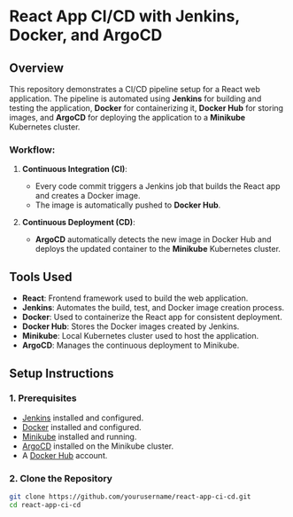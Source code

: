 # React App CI/CD with Jenkins, Docker, and ArgoCD

## Overview
This repository demonstrates a CI/CD pipeline setup for a React web application. The pipeline is automated using **Jenkins** for building and testing the application, **Docker** for containerizing it, **Docker Hub** for storing images, and **ArgoCD** for deploying the application to a **Minikube** Kubernetes cluster.

### Workflow:
1. **Continuous Integration (CI)**: 
   - Every code commit triggers a Jenkins job that builds the React app and creates a Docker image.
   - The image is automatically pushed to **Docker Hub**.
  
2. **Continuous Deployment (CD)**:
   - **ArgoCD** automatically detects the new image in Docker Hub and deploys the updated container to the **Minikube** Kubernetes cluster.

## Tools Used
- **React**: Frontend framework used to build the web application.
- **Jenkins**: Automates the build, test, and Docker image creation process.
- **Docker**: Used to containerize the React app for consistent deployment.
- **Docker Hub**: Stores the Docker images created by Jenkins.
- **Minikube**: Local Kubernetes cluster used to host the application.
- **ArgoCD**: Manages the continuous deployment to Minikube.

## Setup Instructions

### 1. Prerequisites
- [Jenkins](https://www.jenkins.io/) installed and configured.
- [Docker](https://www.docker.com/) installed and configured.
- [Minikube](https://minikube.sigs.k8s.io/docs/start/) installed and running.
- [ArgoCD](https://argoproj.github.io/argo-cd/) installed on the Minikube cluster.
- A [Docker Hub](https://hub.docker.com/) account.

### 2. Clone the Repository
```bash
git clone https://github.com/yourusername/react-app-ci-cd.git
cd react-app-ci-cd
